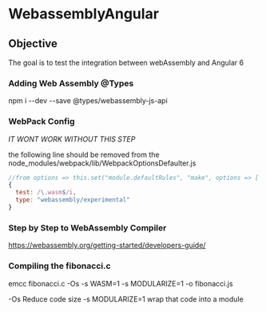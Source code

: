 # WebassemblyAngular

## Objective
The goal is to test the integration between webAssembly and Angular 6

### Adding Web Assembly @Types 
npm i --dev --save @types/webassembly-js-api 

### WebPack Config 

*IT WONT WORK WITHOUT THIS STEP*

the following line should be removed from the node_modules/webpack/lib/WebpackOptionsDefaulter.js

```js
//from options => this.set("module.defaultRules", "make", options => [
{
  test: /\.wasm$/i,
  type: "webassembly/experimental"
}
```

### Step by Step to WebAssembly Compiler

https://webassembly.org/getting-started/developers-guide/

### Compiling the fibonacci.c

emcc fibonacci.c -Os -s WASM=1 -s MODULARIZE=1 -o fibonacci.js

-Os Reduce code size
-s MODULARIZE=1  wrap that code into a module


